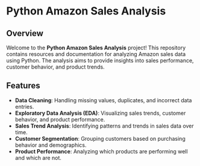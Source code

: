 # Python Amazon Sales Analysis

## Overview
Welcome to the **Python Amazon Sales Analysis** project! This repository contains resources and documentation for analyzing Amazon sales data using Python. The analysis aims to provide insights into sales performance, customer behavior, and product trends.


## Features
- **Data Cleaning**: Handling missing values, duplicates, and incorrect data entries.
- **Exploratory Data Analysis (EDA)**: Visualizing sales trends, customer behavior, and product performance.
- **Sales Trend Analysis**: Identifying patterns and trends in sales data over time.
- **Customer Segmentation**: Grouping customers based on purchasing behavior and demographics.
- **Product Performance**: Analyzing which products are performing well and which are not.

